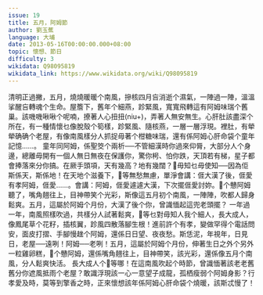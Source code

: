 ```yaml
---
issue: 19
title: 五月，阿姆節
author: 劉玉蕉
language: 大埔
date: 2013-05-16T00:00:00.000+08:00
topic: 懷想、節日
difficulty: 3
wikidata: Q98095819
wikidata_link: https://www.wikidata.org/wiki/Q98095819
---
```

清明正過撇，五月，燒燒暖暖个南風，摻核四月吂消逝个濕氣，一陣過一陣，溫溫挲醒吂轉魂个生命。屋簷下，舊年个細燕，跈緊風，寬寬飛轉這有阿姆味瑞个舊巢。該嘰嘰啾啾个呢喃，撩著人心扭扭(niu+)，弄著人無安無生。心肝肚該盡深个所在，有一種情懷乜像脫殼个筍樣，跈緊風、隨核燕，一層一層浮現。裡肚，有犖犖确确个老屋，有像南風樣分人抓捉毋著个柑糖味瑞，還有係阿姆心肝命袋个童年記憶……。
童年同阿姆，係聖筊个兩析──不管細漢時你過來仰脣，大部分人个身邊，總離毋開有一個人無日無夜在保護你，驚你枵、怕你跌，天頂若有梯，星子都會捧落來分你搞。在厥手頭項，天有幾高？地有幾闊？𫣆毋知乜毋使知──因為佢斯係天，斯係地！在天地个滋養下，𫣆等無愁無慮，單淨會講：𠊎大漢了後，𠊎愛有孝阿姆，𠊎愛……。會講：阿姆，𠊎愛遽遽大漢，下次擺𠊎愛討妳。𫣆个戇阿姆聽了，嘴角翹往上，目神帶笑个光彩，斯像這五月初个南風，一陣陣，吹都人歸身鬆爽。五月，這屬於阿姆个月份，大漢了後个你，曾識愐起這兜老頭擺？
一年過一年，南風照樣吹過，共樣分人試著鬆爽，𫣆等乜對毋知人我个細人，長大成人，像鳳尾草个花籽，插核翼，跈風四散落腳生根！進前許个有孝，變做罕得个電話問安，面皮打摺、手腳慢趖个阿姆，還係日日望、夜夜愁。斯恁泥，年視年，日見日，老屋──遠咧！阿姆──老咧！五月，這屬於阿姆个月份，伸著生日之外个另外一粒雞卵糕，𫣆个戇阿姆，還係嘴角翹往上，目神帶笑，該光彩，還係像五月个南風，分人鬆爽快活。
長大成人个𫣆等哪！在這南風吹起个時節，曾識愐著該老老舊舊分你遮風抵雨个老屋？敢識浮現該一心一意望子成龍，孤栖瘦弱个阿姆身影？行孝愛及時，莫等到擎香之時，正來懷想該年係阿姆心肝命袋个燒暖，該斯忒慢了！